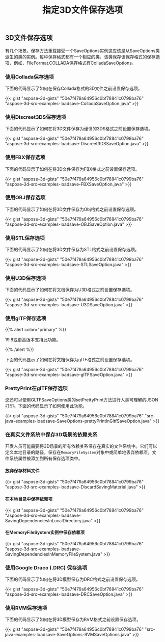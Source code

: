﻿---
title: 指定3D文件保存选项
type: docs
weight: 10
url: /zh/java/specify-3d-file-save-options/
description: 有几个场景。保存方法重载接受一个SaveOptions实例
---
## **3D文件保存选项**
有几个场景。保存方法重载接受一个SaveOptions实例这应该是从SaveOptions类派生的类的实例。每种保存格式都有一个相应的类，该类保存该保存格式的保存选项，例如，FileFormat.COLLADA保存格式有ColladaSaveOptions。
### **使用Collada保存选项**
下面的代码显示了如何在保存Collada格式的3D文件之前设置保存选项。

{{< gist "aspose-3d-gists" "50e7f479a64956c0bf78841c0799ba76" "aspose-3d-src-examples-loadsave-ColladaSaveOption.java" >}}
### **使用Discreet3DS保存选项**
下面的代码显示了如何在将3D文件保存为谨慎的3DS格式之前设置保存选项。

{{< gist "aspose-3d-gists" "50e7f479a64956c0bf78841c0799ba76" "aspose-3d-src-examples-loadsave-Discreet3DSSaveOption.java" >}}
### **使用FBX保存选项**
下面的代码显示了如何在将3D文件保存为FBX格式之前设置保存选项。

{{< gist "aspose-3d-gists" "50e7f479a64956c0bf78841c0799ba76" "aspose-3d-src-examples-loadsave-FBXSaveOption.java" >}}
### **使用OBJ保存选项**
下面的代码显示了如何在将3D文件保存为Obj格式之前设置保存选项。

{{< gist "aspose-3d-gists" "50e7f479a64956c0bf78841c0799ba76" "aspose-3d-src-examples-loadsave-OBJSaveOption.java" >}}
### **使用STL保存选项**
下面的代码显示了如何在将3D文件保存为STL格式之前设置保存选项。

{{< gist "aspose-3d-gists" "50e7f479a64956c0bf78841c0799ba76" "aspose-3d-src-examples-loadsave-STLSaveOption.java" >}}
### **使用U3D保存选项**
下面的代码显示了如何在将文档保存为U3D格式之前设置保存选项。

{{< gist "aspose-3d-gists" "50e7f479a64956c0bf78841c0799ba76" "aspose-3d-src-examples-loadsave-U3DSaveOption.java" >}}
### **使用glTF保存选项**
{{% alert color="primary" %}} 

19.8或更高版本支持此功能。

{{% /alert %}} 



下面的代码显示了如何在将文档保存为glTF格式之前设置保存选项。

{{< gist "aspose-3d-gists" "50e7f479a64956c0bf78841c0799ba76" "aspose-3d-src-examples-loadsave-glTFSaveOption.java" >}}
### **PrettyPrint在glTF保存选项**
您还可以使用GLTFSaveOptions类的setPrettyPrint方法进行人类可理解的JSON打印。下面的代码显示了如何使用此功能。

{{< gist "aspose-3d-gists" "50e7f479a64956c0bf78841c0799ba76" "src-java-examples-loadsave-SaveOptions-prettyPrintInGltfSaveOption.java" >}}
### **在真实文件系统中保存3D场景的依赖关系**
开发人员可能需要将3D场景的所有依赖关系保存在真实的文件系统中。它们可以定义本地目录的路径，保存在`MemoryFileSystem`对象中或简单地丢弃依赖项。文件系统属性被添加到所有保存选项类中。
#### **放弃保存材料文件**
{{< gist "aspose-3d-gists" "50e7f479a64956c0bf78841c0799ba76" "aspose-3d-src-examples-loadsave-DiscardSavingMaterial.java" >}}
#### **在本地目录中保存依赖项**
{{< gist "aspose-3d-gists" "50e7f479a64956c0bf78841c0799ba76" "aspose-3d-src-examples-loadsave-SavingDependenciesInLocalDirectory.java" >}}
#### **在MemoryFileSystem实例中保存依赖项**
{{< gist "aspose-3d-gists" "50e7f479a64956c0bf78841c0799ba76" "aspose-3d-src-examples-loadsave-SavingDependenciesInMemoryFileSystem.java" >}}
### **使用Google Draco (.DRC) 保存选项**
下面的代码显示了如何在将3D模型保存为DRC格式之前设置保存选项。

{{< gist "aspose-3d-gists" "50e7f479a64956c0bf78841c0799ba76" "aspose-3d-src-examples-loadsave-DRCSaveOption.java" >}}
### **使用RVM保存选项**
下面的代码显示了如何在将3D模型保存为RVM格式之前设置保存选项。

{{< gist "aspose-3d-gists" "50e7f479a64956c0bf78841c0799ba76" "src-java-examples-loadsave-SaveOptions-RVMSaveOptions.java" >}}
